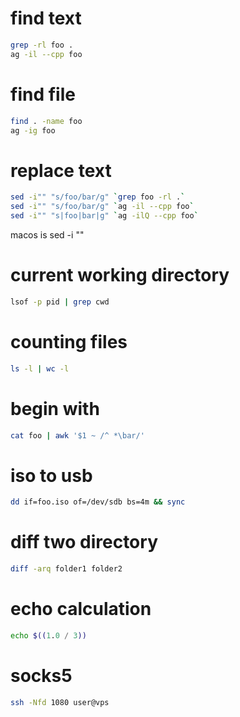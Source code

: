 # find text
```sh
grep -rl foo .
ag -il --cpp foo
```

# find file
```sh
find . -name foo
ag -ig foo
```

# replace text
```sh
sed -i"" "s/foo/bar/g" `grep foo -rl .`
sed -i"" "s/foo/bar/g" `ag -il --cpp foo`
sed -i"" "s|foo|bar|g" `ag -ilQ --cpp foo`
```
macos is sed -i ""

# current working directory
```sh
lsof -p pid | grep cwd
```

# counting files
```sh
ls -l | wc -l
```

# begin with
```sh
cat foo | awk '$1 ~ /^ *\bar/'
```

# iso to usb
```sh
dd if=foo.iso of=/dev/sdb bs=4m && sync
```

# diff two directory
```sh
diff -arq folder1 folder2
```

# echo calculation
```sh
echo $((1.0 / 3))
```

# socks5
```sh
ssh -Nfd 1080 user@vps
```
